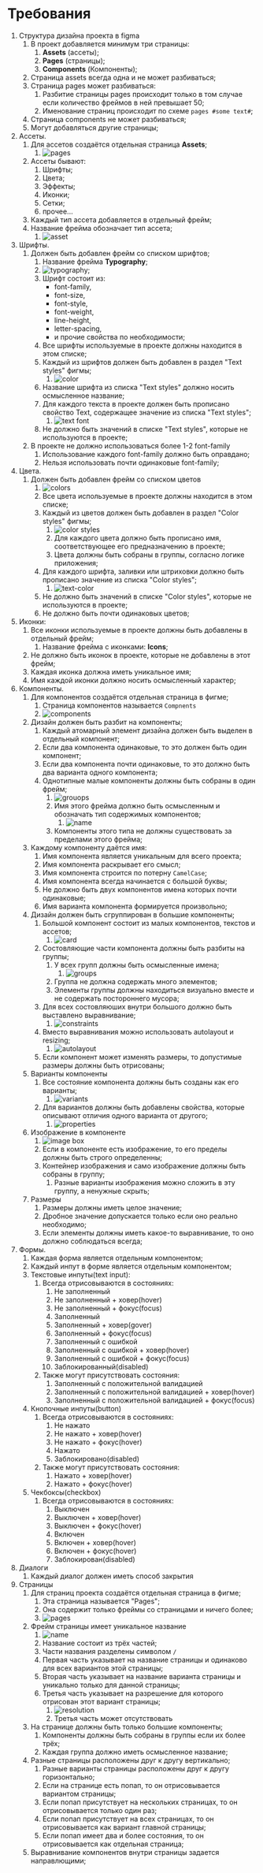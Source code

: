 # Требования

1. Структура дизайна проекта в figma
    1. В проект добавляется минимум три страницы:
        1. **Assets** (ассеты);
        2. **Pages** (страницы);
        3. **Components** (Компоненты);
    2. Страница assets всегда одна и не может разбиваться;
    3. Страница pages может разбиваться:
        1. Разбитие страницы pages происходит только в том случае если количество фреймов в ней превышает 50;
        2. Именование страниц происходит по схеме ```pages #some text#```;
    4. Страница components не может разбиваться;
    5. Могут добавляться другие страницы;
2. Ассеты.
    1. Для ассетов создаётся отдельная страница **Assets**;
        1. ![pages](img/pages.png)
    2. Ассеты бывают:
        1. Шрифты;
        2. Цвета;
        3. Эффекты;
        4. Иконки;
        5. Сетки;
        6. прочее...
    3. Каждый тип ассета добавляется в отдельный фрейм;
    4. Название фрейма обозначает тип ассета;
        1. ![asset](img/asset_frame.png)
3. Шрифты.
    1. Должен быть добавлен фрейм со списком шрифтов;
        1. Название фрейма **Typography**;
        2. ![typography](img/typography.png);
        3. Шрифт состоит из:
            * font-family,
            * font-size,
            * font-style,
            * font-weight,
            * line-height,
            * letter-spacing,
            * и прочие свойства по необходимости;
        4. Все шрифты используемые в проекте должны находится в этом списке;
        5. Каждый из шрифтов должен быть добавлен в раздел "Text styles" фигмы;
            1. ![color](img/text-styles.png)
        6. Название шрифта из списка "Text styles" должно носить осмысленное название;
        7. Для каждого текста в проекте должен быть прописано свойство Text, содержащее значение из списка "Text
           styles";
            1. ![text font](img/text-font.png)
        8. Не должно быть значений в списке "Text styles", которые не используются в проекте;
    2. В проекте не должно использоваться более 1-2 font-family
        1. Использование каждого font-family должно быть оправдано;
        2. Нельзя использовать почти одинаковые font-family;
4. Цвета.
    1. Должен быть добавлен фрейм со списком цветов
        1. ![colors](img/colors.png)
        2. Все цвета используемые в проекте должны находится в этом списке;
        3. Каждый из цветов должен быть добавлен в раздел "Color styles" фигмы;
            1. ![color styles](img/color-styles.png)
            2. Для каждого цвета должно быть прописано имя, соответствующее его предназначению в проекте;
            3. Цвета должны быть собраны в группы, согласно логике приложения;
        4. Для каждого шрифта, заливки или штриховки должно быть прописано значение из списка "Color styles";
            1. ![text-color](img/text-color.png)
        5. Не должно быть значений в списке "Color styles", которые не используются в проекте;
        6. Не должно быть почти одинаковых цветов;
5. Иконки:
    1. Все иконки используемые в проекте должны быть добавлены в отдельный фрейм;
        1. Название фрейма с иконками: **Icons**;
    2. Не должно быть иконок в проекте, которые не добавлены в этот фрейм;
    3. Каждая иконка должна иметь уникальное имя;
    4. Имя каждой иконки должно носить осмысленный характер;
6. Компоненты.
    1. Для компонентов создаётся отдельная страница в фигме;
        1. Страница компонентов называется ```Compnents```
        2. ![components](img/component_page.png)
    2. Дизайн должен быть разбит на компоненты;
        1. Каждый атомарный элемент дизайна должен быть выделен в отдельный компонент;
        2. Если два компонента одинаковые, то это должен быть один компонент;
        3. Если два компонента почти одинаковые, то это должно быть два варианта одного компонента;
        4. Однотипные малые компоненты должны быть собраны в один фрейм;
            1. ![grouops](img/FABs.png)
            2. Имя этого фрейма должно быть осмысленным и обозначать тип содержимых компонентов;
                1. ![name](img/frame_name.png)
            3. Компоненты этого типа не должны существовать за пределами этого фрейма;
    3. Каждому компоненту даётся имя:
        1. Имя компонента является уникальным для всего проекта;
        2. Имя компонента раскрывает его смысл;
        3. Имя компонента строится по потерну ```CamelCase```;
        4. Имя компонента всегда начинается с большой буквы;
        5. Не должно быть двух компонентов имена которых почти одинаковые;
        6. Имя варианта компонента формируется произвольно;
    4. Дизайн должен быть сгруппирован в большие компоненты;
        1. Большой компонент состоит из малых компонентов, текстов и ассетов;
            1. ![card](img/item_card.png)
        2. Состовляющие части компонента должны быть разбиты на группы;
            1. У всех групп должны быть осмысленные имена;
                1. ![groups](img/component_groups.png)
            2. Группа не должна содержать много элементов;
            3. Элементы группы должны находиться визуально вместе и не содержать постороннего мусора;
        3. Для всех состовляюших внутри большого должно быть выставлено выравнивание;
            1. ![constraints](img/constraints.png)
        4. Вместо выравнивания можно использовать autolayout и resizing;
            1. ![autolayout](img/autolayout.png)
        5. Если компонент может изменять размеры, то допустимые размеры должны быть отрисованы;
    5. Варианты компоненты
        1. Все состояние компонента должны быть созданы как его варианты;
            1. ![variants](img/variants.png)
        2. Для вариантов должны быть добавлены свойства, которые описывают отличия одного варианта от другого;
            1. ![properties](img/variant_properties.png)
    6. Изображение в компоненте
        1. ![image box](img/image_box.png)
        2. Если в компоненте есть изображение, то его пределы должны быть строго определенны;
        3. Контейнер изображения и само изображение должны быть собраны в группу;
            1. Разные варианты изображения можно сложить в эту группу, а ненужные скрыть;
    7. Размеры
        1. Размеры должны иметь целое значение;
        2. Дробное значение допускается только если оно реально необходимо;
        3. Если элементы должны иметь какое-то выравнивание, то оно должно соблюдаться всегда;
7. Формы.
    1. Каждая форма является отдельным компонентом;
    2. Каждый инпут в форме является отдельным компонентом;
    3. Текстовые инпуты(text input):
        1. Всегда отрисовываются в состояниях:
            1. Не заполненный
            2. Не заполненный + ховер(hover)
            3. Не заполненный + фокус(focus)
            4. Заполненный
            5. Заполненный + ховер(gover)
            6. Заполненный + фокус(focus)
            7. Заполненный с ошибкой
            8. Заполненный с ошибкой + ховер(hover)
            9. Заполненный с ошибкой + фокус(focus)
            10. Заблокированный(disabled)
        2. Также могут присутствовать состояния:
            1. Заполненный с положительной валидацией
            2. Заполненный с положительной валидацией + ховер(hover)
            3. Заполненный с положительной валидацией + фокус(focus)
    4. Кнопочные инпуты(button)
        1. Всегда отрисовываются в состояниях:
            1. Не нажато
            2. Не нажато + ховер(hover)
            3. Не нажато + фокус(hover)
            4. Нажато
            5. Заблокировано(disabled)
        2. Также могут присутствовать состояния:
            1. Нажато + ховер(hover)
            2. Нажато + фокус(hover)
    5. Чекбоксы(checkbox)
        1. Всегда отрисовываются в состояниях:
            1. Выключен
            2. Выключен + ховер(hover)
            3. Выключен + фокус(hover)
            4. Включен
            5. Включен + ховер(hover)
            6. Включен + фокус(hover)
            7. Заблокирован(disabled)
8. Диалоги
    1. Каждый диалог должен иметь способ закрытия
9. Страницы
    1. Для страниц проекта создаётся отдельная страница в фигме;
        1. Эта страница называется "Pages";
        2. Она содержит только фреймы со страницами и ничего более;
        3. ![pages](img/pages-page.png)
    2. Фрейм страницы имеет уникальное название
        1. ![name](img/page_name.png)
        2. Название состоит из трёх частей;
        3. Части названия разделены символом ```/```
        4. Первая часть указывает на название страницы и одинаково для всех вариантов этой страницы;
        5. Вторая часть указывает на название варианта страницы и уникально только для данной страницы;
        6. Третья часть указывает на разрешение для которого отрисован этот вариант страницы;
            1. ![resolution](img/page_name_with_resolution.png)
            2. Третья часть может отсутствовать
    3. На странице должны быть только большие компоненты;
        1. Компоненты должны быть собраны в группы если их более трёх;
        2. Каждая группа должно иметь осмысленное название;
    4. Разные страницы расположены друг к другу вертикально;
        1. Разные варианты страницы расположены друг к другу горизонтально;
        2. Если на странице есть попап, то он отрисовывается вариантом страницы;
        3. Если попап присутствует на нескольких страницах, то он отрисовывается только один раз;
        4. Если попап присутствует на всех страницах, то он отрисовывается как вариант главной страницы;
        5. Если попап имеет два и более состояния, то он отрисовывается как отдельная страница;
    5. Выравнивание компонентов внутри страницы задается направлющими;
